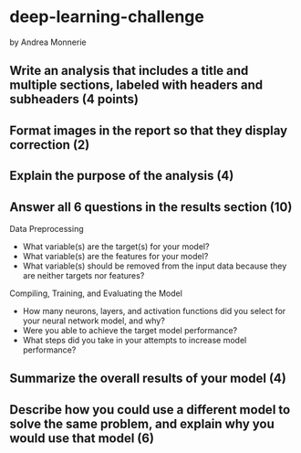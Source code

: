 # deep-learning-challenge
by Andrea Monnerie

## Write an analysis that includes a title and multiple sections, labeled with headers and subheaders (4 points)
## Format images in the report so that they display correction (2)
## Explain the purpose of the analysis (4)
## Answer all 6 questions in the results section (10)

  Data Preprocessing

  * What variable(s) are the target(s) for your model?
  * What variable(s) are the features for your model?
  * What variable(s) should be removed from the input data because they are neither targets nor features?

  Compiling, Training, and Evaluating the Model

  * How many neurons, layers, and activation functions did you select for your neural network model, and why?
  * Were you able to achieve the target model performance?
  * What steps did you take in your attempts to increase model performance?

## Summarize the overall results of your model (4)
## Describe how you could use a different model to solve the same problem, and explain why you would use that model (6)
